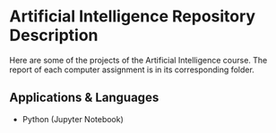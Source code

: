 # Artificial Intelligence Repository Description 

Here are some of the projects of the Artificial Intelligence course.
The report of each computer assignment is in its corresponding folder.

## Applications & Languages
- Python (Jupyter Notebook)
